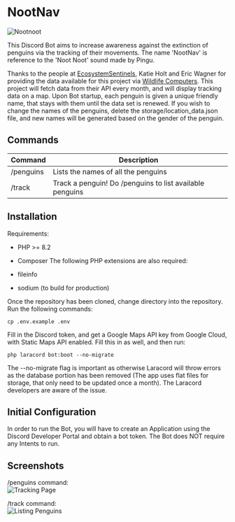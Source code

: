
# NootNav
![Nootnoot](https://cdn3.emoji.gg/emojis/Nootnoot.gif)

This Discord Bot aims to increase awareness against the extinction of penguins via the tracking of their movements. The name 'NootNav' is reference to the 'Noot Noot' sound made by Pingu.

Thanks to the people at [EcosystemSentinels](https://ecosystemsentinels.org/live-penguin-tracking/), Katie Holt and Eric Wagner for providing the data available for this project via [Wildlife Computers](https://wildlifecomputers.com/). This project will fetch data from their API every month, and will display tracking data on a map. Upon Bot startup, each penguin is given a unique friendly name, that stays with them until the data set is renewed. If you wish to change the names of the penguins, delete the storage/location_data.json file, and new names will be generated based on the gender of the penguin.

## Commands
| Command   | Description                                              |
|-----------|----------------------------------------------------------|
| /penguins | Lists the names of all the penguins                      |
| /track    | Track a penguin! Do /penguins to list available penguins |


## Installation

Requirements:

- PHP >= 8.2
- Composer
  The following PHP extensions are also required:

- fileinfo
- sodium (to build for production)

Once the repository has been cloned, change directory into the repository. Run the following commands:
```
cp .env.example .env
```
Fill in the Discord token, and get a Google Maps API key from Google Cloud, with Static Maps API enabled. Fill this in as well, and then run:

```
php laracord bot:boot --no-migrate
```
The --no-migrate flag is important as otherwise Laracord will throw errors as the database portion has been removed (The app uses flat files for storage, that only need to be updated once a month). The Laracord developers are aware of the issue.

## Initial Configuration
In order to run the Bot, you will have to create an Application using the Discord Developer Portal and obtain a bot token. The Bot does NOT require any Intents to run.

## Screenshots
/penguins command:  
![Tracking Page](https://i.imgur.com/dr8KMz0.png)  

/track command:  
![Listing Penguins](https://i.imgur.com/tDRbxQC.png)
